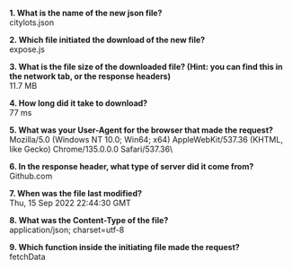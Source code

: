 
**1. What is the name of the new json file?**\
citylots.json

**2. Which file initiated the download of the new file?**\
expose.js

**3. What is the file size of the downloaded file? (Hint: you can find this in the network tab, or the response headers)**\
11.7 MB

**4. How long did it take to download?**\
77 ms
 
**5. What was your User-Agent for the browser that made the request?**\
Mozilla/5.0 (Windows NT 10.0; Win64; x64) AppleWebKit/537.36 (KHTML, like Gecko) Chrome/135.0.0.0 Safari/537.36\

**6. In the response header, what type of server did it come from?**\
Github.com

**7. When was the file last modified?**\
Thu, 15 Sep 2022 22:44:30 GMT

**8. What was the Content-Type of the file?**\
application/json; charset=utf-8

**9. Which function inside the initiating file made the request?**\
fetchData
